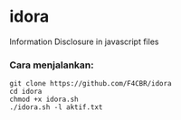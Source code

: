 # idora
Information Disclosure in javascript files

### Cara menjalankan:
```
git clone https://github.com/F4CBR/idora
cd idora
chmod +x idora.sh
./idora.sh -l aktif.txt
```
